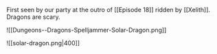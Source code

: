 First seen by our party at the outro of [[Episode 18]] ridden by [[Xelith]]. Dragons are scary.


![[Dungeons--Dragons-Spelljammer-Solar-Dragon.png]]

![[solar-dragon.png|400]]